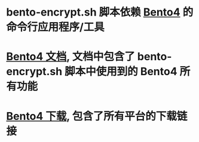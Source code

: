 
# bento-encrypt.sh 脚本依赖 [Bento4](https://github.com/axiomatic-systems/Bento4) 的命令行应用程序/工具

# [Bento4 文档](https://www.bento4.com/documentation/), 文档中包含了 bento-encrypt.sh 脚本中使用到的 Bento4 所有功能

# [Bento4 下载](https://www.bento4.com/downloads/), 包含了所有平台的下载链接
